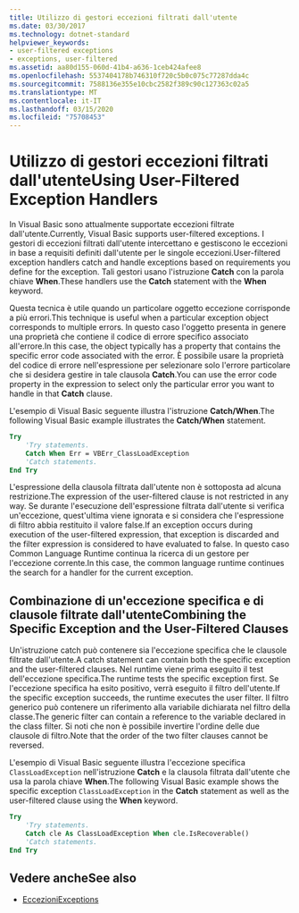 ```yaml
---
title: Utilizzo di gestori eccezioni filtrati dall'utente
ms.date: 03/30/2017
ms.technology: dotnet-standard
helpviewer_keywords:
- user-filtered exceptions
- exceptions, user-filtered
ms.assetid: aa80d155-060d-41b4-a636-1ceb424afee8
ms.openlocfilehash: 5537404178b746310f720c5b0c075c77287dda4c
ms.sourcegitcommit: 7588136e355e10cbc2582f389c90c127363c02a5
ms.translationtype: MT
ms.contentlocale: it-IT
ms.lasthandoff: 03/15/2020
ms.locfileid: "75708453"
---
```

# <a name="using-user-filtered-exception-handlers"></a><span data-ttu-id="0ee85-102">Utilizzo di gestori eccezioni filtrati dall'utente</span><span class="sxs-lookup"><span data-stu-id="0ee85-102">Using User-Filtered Exception Handlers</span></span>

<span data-ttu-id="0ee85-103">In Visual Basic sono attualmente supportate eccezioni filtrate dall'utente.</span><span class="sxs-lookup"><span data-stu-id="0ee85-103">Currently, Visual Basic supports user-filtered exceptions.</span></span> <span data-ttu-id="0ee85-104">I gestori di eccezioni filtrati dall'utente intercettano e gestiscono le eccezioni in base a requisiti definiti dall'utente per le singole eccezioni.</span><span class="sxs-lookup"><span data-stu-id="0ee85-104">User-filtered exception handlers catch and handle exceptions based on requirements you define for the exception.</span></span> <span data-ttu-id="0ee85-105">Tali gestori usano l'istruzione **Catch** con la parola chiave **When**.</span><span class="sxs-lookup"><span data-stu-id="0ee85-105">These handlers use the **Catch** statement with the **When** keyword.</span></span>  
  
 <span data-ttu-id="0ee85-106">Questa tecnica è utile quando un particolare oggetto eccezione corrisponde a più errori.</span><span class="sxs-lookup"><span data-stu-id="0ee85-106">This technique is useful when a particular exception object corresponds to multiple errors.</span></span> <span data-ttu-id="0ee85-107">In questo caso l'oggetto presenta in genere una proprietà che contiene il codice di errore specifico associato all'errore.</span><span class="sxs-lookup"><span data-stu-id="0ee85-107">In this case, the object typically has a property that contains the specific error code associated with the error.</span></span> <span data-ttu-id="0ee85-108">È possibile usare la proprietà del codice di errore nell'espressione per selezionare solo l'errore particolare che si desidera gestire in tale clausola **Catch**.</span><span class="sxs-lookup"><span data-stu-id="0ee85-108">You can use the error code property in the expression to select only the particular error you want to handle in that **Catch** clause.</span></span>  
  
 <span data-ttu-id="0ee85-109">L'esempio di Visual Basic seguente illustra l'istruzione **Catch/When**.</span><span class="sxs-lookup"><span data-stu-id="0ee85-109">The following Visual Basic example illustrates the **Catch/When** statement.</span></span>  
  
```vb
Try  
    'Try statements.  
    Catch When Err = VBErr_ClassLoadException
    'Catch statements.
End Try  
```  
  
 <span data-ttu-id="0ee85-110">L'espressione della clausola filtrata dall'utente non è sottoposta ad alcuna restrizione.</span><span class="sxs-lookup"><span data-stu-id="0ee85-110">The expression of the user-filtered clause is not restricted in any way.</span></span> <span data-ttu-id="0ee85-111">Se durante l'esecuzione dell'espressione filtrata dall'utente si verifica un'eccezione, quest'ultima viene ignorata e si considera che l'espressione di filtro abbia restituito il valore false.</span><span class="sxs-lookup"><span data-stu-id="0ee85-111">If an exception occurs during execution of the user-filtered expression, that exception is discarded and the filter expression is considered to have evaluated to false.</span></span> <span data-ttu-id="0ee85-112">In questo caso Common Language Runtime continua la ricerca di un gestore per l'eccezione corrente.</span><span class="sxs-lookup"><span data-stu-id="0ee85-112">In this case, the common language runtime continues the search for a handler for the current exception.</span></span>  
  
## <a name="combining-the-specific-exception-and-the-user-filtered-clauses"></a><span data-ttu-id="0ee85-113">Combinazione di un'eccezione specifica e di clausole filtrate dall'utente</span><span class="sxs-lookup"><span data-stu-id="0ee85-113">Combining the Specific Exception and the User-Filtered Clauses</span></span>  
 <span data-ttu-id="0ee85-114">Un'istruzione catch può contenere sia l'eccezione specifica che le clausole filtrate dall'utente.</span><span class="sxs-lookup"><span data-stu-id="0ee85-114">A catch statement can contain both the specific exception and the user-filtered clauses.</span></span> <span data-ttu-id="0ee85-115">Nel runtime viene prima eseguito il test dell'eccezione specifica.</span><span class="sxs-lookup"><span data-stu-id="0ee85-115">The runtime tests the specific exception first.</span></span> <span data-ttu-id="0ee85-116">Se l'eccezione specifica ha esito positivo, verrà eseguito il filtro dell'utente.</span><span class="sxs-lookup"><span data-stu-id="0ee85-116">If the specific exception succeeds, the runtime executes the user filter.</span></span> <span data-ttu-id="0ee85-117">Il filtro generico può contenere un riferimento alla variabile dichiarata nel filtro della classe.</span><span class="sxs-lookup"><span data-stu-id="0ee85-117">The generic filter can contain a reference to the variable declared in the class filter.</span></span> <span data-ttu-id="0ee85-118">Si noti che non è possibile invertire l'ordine delle due clausole di filtro.</span><span class="sxs-lookup"><span data-stu-id="0ee85-118">Note that the order of the two filter clauses cannot be reversed.</span></span>  
  
 <span data-ttu-id="0ee85-119">L'esempio di Visual Basic seguente illustra l'eccezione specifica `ClassLoadException` nell'istruzione **Catch** e la clausola filtrata dall'utente che usa la parola chiave **When**.</span><span class="sxs-lookup"><span data-stu-id="0ee85-119">The following Visual Basic example shows the specific exception `ClassLoadException` in the **Catch** statement as well as the user-filtered clause using the **When** keyword.</span></span>  
  
```vb
Try  
    'Try statements.
    Catch cle As ClassLoadException When cle.IsRecoverable()  
    'Catch statements.
End Try  
```  

## <a name="see-also"></a><span data-ttu-id="0ee85-120">Vedere anche</span><span class="sxs-lookup"><span data-stu-id="0ee85-120">See also</span></span>

- [<span data-ttu-id="0ee85-121">Eccezioni</span><span class="sxs-lookup"><span data-stu-id="0ee85-121">Exceptions</span></span>](index.md)
